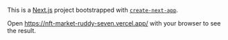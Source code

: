 This is a [Next.js](https://nextjs.org) project bootstrapped with [`create-next-app`](https://nextjs.org/docs/app/api-reference/cli/create-next-app).


Open https://nft-market-ruddy-seven.vercel.app/ with your browser to see the result.
